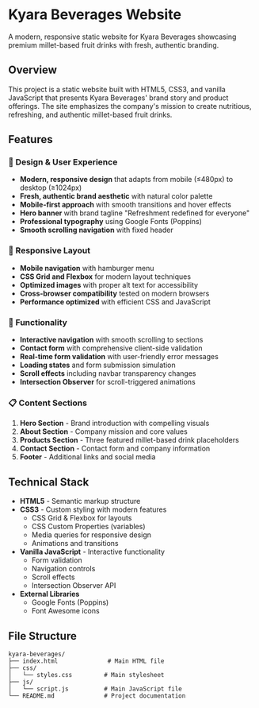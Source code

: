 # Kyara Beverages Website

A modern, responsive static website for Kyara Beverages showcasing premium millet-based fruit drinks with fresh, authentic branding.

## Overview

This project is a static website built with HTML5, CSS3, and vanilla JavaScript that presents Kyara Beverages' brand story and product offerings. The site emphasizes the company's mission to create nutritious, refreshing, and authentic millet-based fruit drinks.

## Features

### 🎨 Design & User Experience
- **Modern, responsive design** that adapts from mobile (≤480px) to desktop (≥1024px)
- **Fresh, authentic brand aesthetic** with natural color palette
- **Mobile-first approach** with smooth transitions and hover effects
- **Hero banner** with brand tagline "Refreshment redefined for everyone"
- **Professional typography** using Google Fonts (Poppins)
- **Smooth scrolling navigation** with fixed header

### 📱 Responsive Layout
- **Mobile navigation** with hamburger menu
- **CSS Grid and Flexbox** for modern layout techniques
- **Optimized images** with proper alt text for accessibility
- **Cross-browser compatibility** tested on modern browsers
- **Performance optimized** with efficient CSS and JavaScript

### 🔧 Functionality
- **Interactive navigation** with smooth scrolling to sections
- **Contact form** with comprehensive client-side validation
- **Real-time form validation** with user-friendly error messages
- **Loading states** and form submission simulation
- **Scroll effects** including navbar transparency changes
- **Intersection Observer** for scroll-triggered animations

### 📋 Content Sections
1. **Hero Section** - Brand introduction with compelling visuals
2. **About Section** - Company mission and core values
3. **Products Section** - Three featured millet-based drink placeholders
4. **Contact Section** - Contact form and company information
5. **Footer** - Additional links and social media

## Technical Stack

- **HTML5** - Semantic markup structure
- **CSS3** - Custom styling with modern features
  - CSS Grid & Flexbox for layouts
  - CSS Custom Properties (variables)
  - Media queries for responsive design
  - Animations and transitions
- **Vanilla JavaScript** - Interactive functionality
  - Form validation
  - Navigation controls
  - Scroll effects
  - Intersection Observer API
- **External Libraries**
  - Google Fonts (Poppins)
  - Font Awesome icons

## File Structure

```
kyara-beverages/
├── index.html              # Main HTML file
├── css/
│   └── styles.css         # Main stylesheet
├── js/
│   └── script.js          # Main JavaScript file
└── README.md              # Project documentation
```
